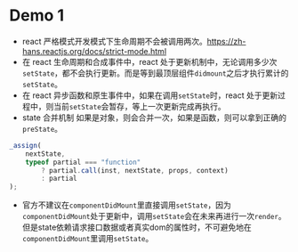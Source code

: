 # Demo 1

-   react 严格模式开发模式下生命周期不会被调用两次。https://zh-hans.reactjs.org/docs/strict-mode.html
-   在 react 生命周期和合成事件中，react 处于更新机制中，无论调用多少次`setState`，都不会执行更新。而是等到最顶层组件`didmount`之后才执行累计的`setState`。
-   在 react 异步函数和原生事件中，如果在调用`setState`时，react 处于更新过程中，则当前`setState`会暂存，等上一次更新完成再执行。
-   state 合并机制
    如果是对象，则会合并一次，如果是函数，则可以拿到正确的`preState`。

```js
_assign(
    nextState,
    typeof partial === "function"
        ? partial.call(inst, nextState, props, context)
        : partial
);
```
- 官方不建议在`componentDidMount`里直接调用`setState`，因为`componentDidMount`处于更新中，调用`setState`会在未来再进行一次`render`。但是state依赖请求接口数据或者真实dom的属性时，不可避免地在`componentDidMount`里调用`setState`。
